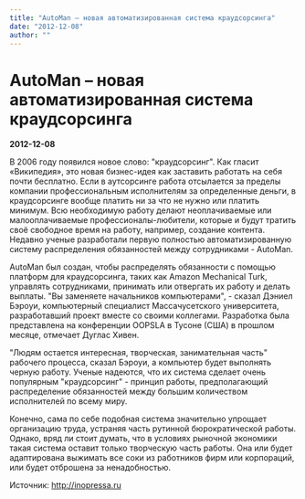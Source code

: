 ```yaml
---
title: "AutoMan – новая автоматизированная система краудсорсинга"
date: "2012-12-08"
author: ""
---
```


# AutoMan – новая автоматизированная система краудсорсинга

**2012-12-08** 

В 2006 году появился новое слово: "краудсорсинг". Как гласит «Википедия», это новая бизнес-идея как заставить работать на себя почти бесплатно. Если в аутсорсинге работа отсылается за пределы компании профессиональным исполнителям за определенные деньги, в краудсорсинге вообще платить ни за что не нужно или платить минимум. Всю необходимую работу делают неоплачиваемые или малооплачиваемые профессионалы-любители, которые и будут тратить своё свободное время на работу, например, создание контента. Недавно ученые разработали первую полностью автоматизированную систему распределения обязанностей между сотрудниками - AutoMan.

AutoMan был создан, чтобы распределять обязанности с помощью платформ для краудсорсинга, таких как Amazon Mechanical Turk, управлять сотрудниками, принимать или отвергать их работу и делать выплаты. "Вы заменяете начальников компьютерами", - сказал Дэниел Бэроуи, компьютерный специалист Массачусетского университета, разработавший проект вместе со своими коллегами. Разработка была представлена на конференции OOPSLA в Тусоне (США) в прошлом месяце, отмечает Дуглас Хивен.

"Людям остается интересная, творческая, занимательная часть" рабочего процесса, сказал Бэроуи, а компьютер будет выполнять черную работу. Ученые надеются, что их система сделает очень популярным "краудсорсинг" - принцип работы, предполагающий распределение обязанностей между большим количеством исполнителей по всему миру.

Конечно, сама по себе подобная система значительно упрощает организацию труда, устраняя часть рутинной бюрократической работы. Однако, вряд ли стоит думать, что в условиях рыночной экономики такая система оставит только творческую часть работы. Она или будет адаптирована выжимать все соки из работников фирм или корпораций, или будет отброшена за ненадобностью.

Источник: http://inopressa.ru
